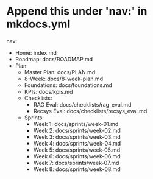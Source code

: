 # Append this under 'nav:' in mkdocs.yml

nav:
  - Home: index.md
  - Roadmap: docs/ROADMAP.md
  - Plan:
    - Master Plan: docs/PLAN.md
    - 8-Week: docs/8-week-plan.md
    - Foundations: docs/foundations.md
    - KPIs: docs/kpis.md
    - Checklists:
      - RAG Eval: docs/checklists/rag_eval.md
      - Recsys Eval: docs/checklists/recsys_eval.md
    - Sprints:
      - Week 1: docs/sprints/week-01.md
      - Week 2: docs/sprints/week-02.md
      - Week 3: docs/sprints/week-03.md
      - Week 4: docs/sprints/week-04.md
      - Week 5: docs/sprints/week-05.md
      - Week 6: docs/sprints/week-06.md
      - Week 7: docs/sprints/week-07.md
      - Week 8: docs/sprints/week-08.md
